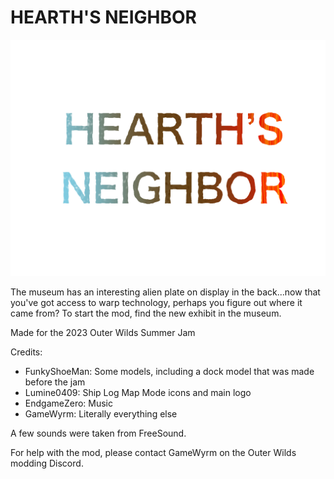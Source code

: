 # HEARTH'S NEIGHBOR
![HEARTH'S NEIGHBOR LOGO](MiscArt/Logo.png)

The museum has an interesting alien plate on display in the back...now that you've got access to warp technology, perhaps you figure out where it came from?
To start the mod, find the new exhibit in the museum.

Made for the 2023 Outer Wilds Summer Jam

Credits:
* FunkyShoeMan: Some models, including a dock model that was made before the jam
* Lumine0409: Ship Log Map Mode icons and main logo
* EndgameZero: Music
* GameWyrm: Literally everything else

A few sounds were taken from FreeSound.

For help with the mod, please contact GameWyrm on the Outer Wilds modding Discord.
